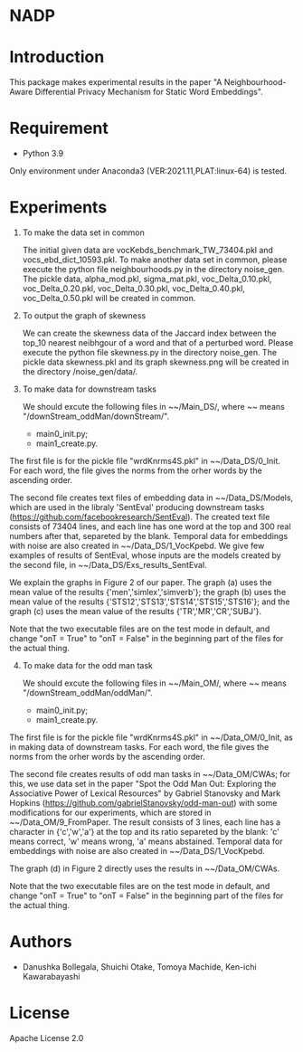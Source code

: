 # NADP 
 
# Introduction

This package makes experimental results in the paper "A Neighbourhood-Aware Differential Privacy Mechanism for Static Word Embeddings".
 
# Requirement
 
* Python 3.9
 
Only environment under Anaconda3 (VER:2021.11,PLAT:linux-64) is tested.
 
# Experiments

1. To make the data set in common

   The initial given data are vocKebds_benchmark_TW_73404.pkl and vocs_ebd_dict_10593.pkl. To make another data set in common, please execute the python file neighbourhoods.py in the directory noise_gen.
   The pickle data, alpha_mod.pkl, sigma_mat.pkl, voc_Delta_0.10.pkl, voc_Delta_0.20.pkl, voc_Delta_0.30.pkl, voc_Delta_0.40.pkl, voc_Delta_0.50.pkl will be created in common.  
  
2. To output the graph of skewness

   We can create the skewness data of the Jaccard index between the top_10 nearest neibhgour of a word and that of a perturbed word.
   Please execute the python file skewness.py in the directory noise_gen.
   The pickle data skewness.pkl and its graph skewness.png will be created in the directory /noise_gen/data/.  

3. To make data for downstream tasks
   
   We should excute the following files in ~~/Main_DS/, where ~~ means "/downStream_oddMan/downStream/".
   - main0_init.py;
   - main1_create.py. 
     
The first file is for the pickle file "wrdKnrms4S.pkl" in ~~/Data_DS/0_Init.
For each word, the file gives the norms from the orher words by the ascending order. 

The second file creates text files of embedding data in ~~/Data_DS/Models, which are used in the libraly 'SentEval' producing downstream tasks (https://github.com/facebookresearch/SentEval). The created text file consists of 73404 lines, and each line has one word at the top and 300 real numbers after that, separeted by the blank. Temporal data for embeddings with noise are also created in ~~/Data_DS/1_VocKpebd. We give few examples of results of SentEval, whose inputs are the models created by the second file, in ~~/Data_DS/Exs_results_SentEval. 

We explain the graphs in Figure 2 of our paper. The graph (a) uses the mean value of the results {'men','simlex','simverb'}; the graph (b) uses the mean value of the results {'STS12','STS13','STS14','STS15','STS16'}; and the graph (c) uses the mean value of the results {'TR','MR','CR','SUBJ'}. 

Note that the two executable files are on the test mode in default, and change "onT = True" to "onT = False" in the beginning part of the files for the actual thing.
 
4. To make data for the odd man task

   We should excute the following files in ~~/Main_OM/, where ~~ means "/downStream_oddMan/oddMan/".
   - main0_init.py;
   - main1_create.py.
  
The first file is for the pickle file "wrdKnrms4S.pkl" in ~~/Data_OM/0_Init, as in making data of downstream tasks.
For each word, the file gives the norms from the orher words by the ascending order. 

The second file creates results of odd man tasks in ~~/Data_OM/CWAs; for this, we use data set in the paper "Spot the Odd Man Out: Exploring the Associative Power of Lexical Resources" by Gabriel Stanovsky and Mark Hopkins (https://github.com/gabrielStanovsky/odd-man-out) with some modifications for our experiments, which are stored in ~~/Data_OM/9_FromPaper. The result consists of 3 lines, each line has a character in {'c','w','a'} at the top and its ratio separeted by the blank: 'c' means correct, 'w' means wrong, 'a' means abstained. Temporal data for embeddings with noise are also created in ~~/Data_DS/1_VocKpebd.

The graph (d) in Figure 2 directly uses the results in ~~/Data_OM/CWAs.

Note that the two executable files are on the test mode in default, and change "onT = True" to "onT = False" in the beginning part of the files for the actual thing.
 
# Authors
 
* Danushka Bollegala, Shuichi Otake, Tomoya Machide, Ken-ichi Kawarabayashi
 
# License
 
Apache License 2.0
